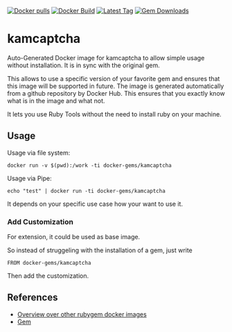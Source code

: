 [![Docker pulls](https://img.shields.io/docker/pulls/rubygem/kamcaptcha.svg)](https://hub.docker.com/r/rubygem/kamcaptcha/)
[![Docker Build](https://img.shields.io/docker/automated/rubygem/kamcaptcha.svg)](https://hub.docker.com/r/rubygem/kamcaptcha/)
[![Latest Tag](https://img.shields.io/github/tag/docker-rubygem/kamcaptcha.svg)](https://hub.docker.com/r/rubygem/kamcaptcha/)
[![Gem Downloads](https://img.shields.io/gem/dt/kamcaptcha.svg)](https://rubygems.org/gems/kamcaptcha/)
# kamcaptcha

Auto-Generated Docker image for kamcaptcha to allow simple usage without installation.
It is in sync with the original gem.

This allows to use a specific version of your favorite gem and ensures that this image will be supported in future.
The image is generated automatically from a github repository by Docker Hub.
This ensures that you exactly know what is in the image and what not.

It lets you use Ruby Tools without the need to install ruby on your machine.

## Usage

Usage via file system:

`docker run -v $(pwd):/work -ti docker-gems/kamcaptcha`

Usage via Pipe:

`echo "test" | docker run -ti docker-gems/kamcaptcha`

It depends on your specific use case how your want to use it.

### Add Customization

For extension, it could be used as base image.

So instead of struggeling with the installation of a gem, just write

`FROM docker-gems/kamcaptcha`

Then add the customization.

## References

 - [Overview over other rubygem docker images](https://github.com/thinkbot/docker-rubygem)
 - [Gem](https://rubygems.org/gems/kamcaptcha/)
